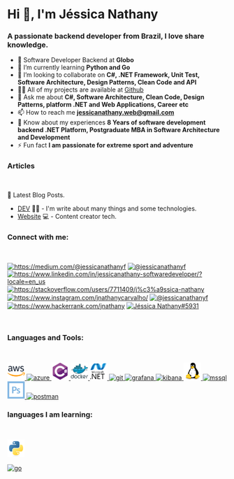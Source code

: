 <h1 align="left">Hi 👋, I'm Jéssica Nathany</h1>
<h3 align="left">A passionate backend developer from Brazil, I love share knowledge.</h3>

- 🔭 Software Developer Backend at **Globo**
- 🌱 I’m currently learning **Python and Go**
- 👯 I’m looking to collaborate on **C#, .NET Framework, Unit Test, Software Architecture, Design Patterns, Clean Code and API**
- 👨‍💻 All of my projects are available at [Github](Github)
- 💬 Ask me about **C#, Software Architecture, Clean Code, Design Patterns, platform .NET and Web Applications, Career etc**
- 📫 How to reach me **jessicanathany.web@gmail.com**
- 📄 Know about my experiences **8 Years of software development backend .NET Platform, Postgraduate MBA in Software Architecture and Development**
- ⚡ Fun fact **I am passionate for extreme sport and adventure**

<h3 align="left">Articles</h3><br />

📕  Latest Blog Posts.
- [DEV](https://dev.to/jessicanathany/) ✍🏼 - I'm write about many things and some technologies.
- [Website](https://cafedebug.com.br/) 💻 - Content creator tech. <br />



<h3 align="left">Connect with me:</h3><br />
<p align="left">
<a href="https://dev.to/https://medium.com/@jessicanathanyf" target="blank"><img align="center" src="https://cdn.jsdelivr.net/npm/simple-icons@3.0.1/icons/dev-dot-to.svg" alt="https://medium.com/@jessicanathanyf" height="30" width="40" /></a>
<a href="https://twitter.com/@jessicanathanyf" target="blank"><img align="center" src="https://raw.githubusercontent.com/rahuldkjain/github-profile-readme-generator/master/src/images/icons/Social/twitter.svg" alt="@jessicanathanyf" height="30" width="40" /></a>
<a href="https://linkedin.com/in/https://www.linkedin.com/in/jessicanathany-softwaredeveloper/?locale=en_us" target="blank"><img align="center" src="https://raw.githubusercontent.com/rahuldkjain/github-profile-readme-generator/master/src/images/icons/Social/linked-in-alt.svg" alt="https://www.linkedin.com/in/jessicanathany-softwaredeveloper/?locale=en_us" height="30" width="40" /></a>
<a href="https://stackoverflow.com/users/https://stackoverflow.com/users/7711409/j%c3%a9ssica-nathany" target="blank"><img align="center" src="https://raw.githubusercontent.com/rahuldkjain/github-profile-readme-generator/master/src/images/icons/Social/stack-overflow.svg" alt="https://stackoverflow.com/users/7711409/j%c3%a9ssica-nathany" height="30" width="40" /></a>
<a href="https://instagram.com/https://www.instagram.com/jnathanycarvalho/" target="blank"><img align="center" src="https://raw.githubusercontent.com/rahuldkjain/github-profile-readme-generator/master/src/images/icons/Social/instagram.svg" alt="https://www.instagram.com/jnathanycarvalho/" height="30" width="40" /></a>
<a href="https://medium.com/@jessicanathanyf" target="blank"><img align="center" src="https://raw.githubusercontent.com/rahuldkjain/github-profile-readme-generator/master/src/images/icons/Social/medium.svg" alt="@jessicanathanyf" height="30" width="40" /></a>
<a href="https://www.hackerrank.com/jnathany" target="blank"><img align="center" src="https://raw.githubusercontent.com/rahuldkjain/github-profile-readme-generator/master/src/images/icons/Social/hackerrank.svg" alt="https://www.hackerrank.com/jnathany" height="30" width="40" /></a>
<a href="https://discord.gg/Jéssica Nathany#5931" target="blank"><img align="center" src="https://raw.githubusercontent.com/rahuldkjain/github-profile-readme-generator/master/src/images/icons/Social/discord.svg" alt="Jéssica Nathany#5931" height="30" width="40" /></a>
</p><br />

<h3 align="left">Languages and Tools:</h3><br />
<p align="left"> <a href="https://aws.amazon.com" target="_blank"> <img src="https://raw.githubusercontent.com/devicons/devicon/master/icons/amazonwebservices/amazonwebservices-original-wordmark.svg" alt="aws" width="40" height="40"/> </a> <a href="https://azure.microsoft.com/en-in/" target="_blank"> <img src="https://www.vectorlogo.zone/logos/microsoft_azure/microsoft_azure-icon.svg" alt="azure" width="40" height="40"/> </a> <a href="https://www.w3schools.com/cs/" target="_blank"> <img src="https://raw.githubusercontent.com/devicons/devicon/master/icons/csharp/csharp-original.svg" alt="csharp" width="40" height="40"/> </a> <a href="https://www.docker.com/" target="_blank"> <img src="https://raw.githubusercontent.com/devicons/devicon/master/icons/docker/docker-original-wordmark.svg" alt="docker" width="40" height="40"/> </a> <a href="https://dotnet.microsoft.com/" target="_blank"> <img src="https://raw.githubusercontent.com/devicons/devicon/master/icons/dot-net/dot-net-original-wordmark.svg" alt="dotnet" width="40" height="40"/> </a> <a href="https://git-scm.com/" target="_blank"> <img src="https://www.vectorlogo.zone/logos/git-scm/git-scm-icon.svg" alt="git" width="40" height="40"/> </a> <a href="https://grafana.com" target="_blank"> <img src="https://www.vectorlogo.zone/logos/grafana/grafana-icon.svg" alt="grafana" width="40" height="40"/> </a> <a href="https://www.elastic.co/kibana" target="_blank"> <img src="https://www.vectorlogo.zone/logos/elasticco_kibana/elasticco_kibana-icon.svg" alt="kibana" width="40" height="40"/> </a> <a href="https://www.linux.org/" target="_blank"> <img src="https://raw.githubusercontent.com/devicons/devicon/master/icons/linux/linux-original.svg" alt="linux" width="40" height="40"/> </a> <a href="https://www.microsoft.com/en-us/sql-server" target="_blank"> <img src="https://www.svgrepo.com/show/303229/microsoft-sql-server-logo.svg" alt="mssql" width="40" height="40"/> </a> <a href="https://www.photoshop.com/en" target="_blank"> <img src="https://raw.githubusercontent.com/devicons/devicon/master/icons/photoshop/photoshop-line.svg" alt="photoshop" width="40" height="40"/> </a> <a href="https://postman.com" target="_blank"> <img src="https://www.vectorlogo.zone/logos/getpostman/getpostman-icon.svg" alt="postman" width="40" height="40"/> </a> 

<h3 align="left">languages I am learning:</h3><br />
<p align="left">
<a href="https://www.python.org" target="_blank"> <img src="https://raw.githubusercontent.com/devicons/devicon/master/icons/python/python-original.svg" alt="python" width="40" height="40"/></a>

<a href="https://go.dev/" target="_blank"> <img src="https://cdn.jsdelivr.net/gh/devicons/devicon/icons/go/go-original.svg" alt="go" width="40" height="40"/> </a> </p>

